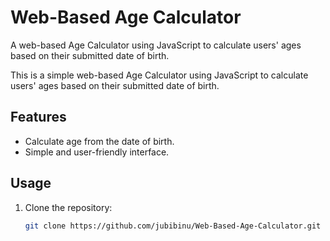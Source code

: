# Web-Based Age Calculator
A web-based Age Calculator using JavaScript to calculate users' ages based on their submitted date of birth.

This is a simple web-based Age Calculator using JavaScript to calculate users' ages based on their submitted date of birth.

## Features
- Calculate age from the date of birth.
- Simple and user-friendly interface.

## Usage
1. Clone the repository:
   ```sh
   git clone https://github.com/jubibinu/Web-Based-Age-Calculator.git
